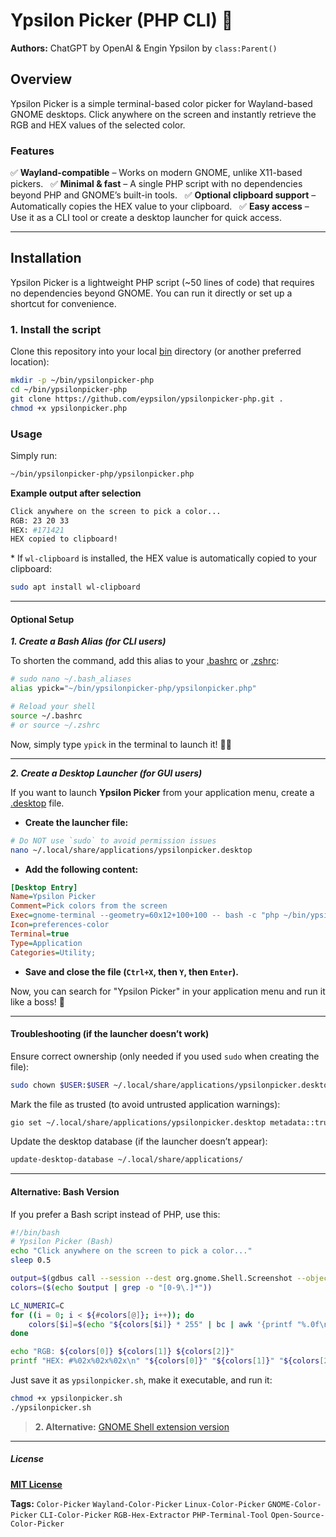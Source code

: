 # Ypsilon Picker (PHP CLI) 🎨

**Authors:** ChatGPT by OpenAI & Engin Ypsilon by `class:Parent()`

## Overview

Ypsilon Picker is a simple terminal-based color picker for Wayland-based GNOME desktops. Click anywhere on the screen and instantly retrieve the RGB and HEX values of the selected color.


### Features

✅ **Wayland-compatible** – Works on modern GNOME, unlike X11-based pickers. &nbsp;
✅ **Minimal & fast** – A single PHP script with no dependencies beyond PHP and GNOME’s built-in tools. &nbsp;
✅ **Optional clipboard support** – Automatically copies the HEX value to your clipboard. &nbsp;
✅ **Easy access** – Use it as a CLI tool or create a desktop launcher for quick access.

---

## **Installation**

Ypsilon Picker is a lightweight PHP script (~50 lines of code) that requires no dependencies beyond GNOME. You can run it directly or set up a shortcut for convenience.

### **1. Install the script**

Clone this repository into your local <ins>bin</ins> directory (or another preferred location):

```sh
mkdir -p ~/bin/ypsilonpicker-php
cd ~/bin/ypsilonpicker-php
git clone https://github.com/eypsilon/ypsilonpicker-php.git .
chmod +x ypsilonpicker.php
```


### Usage

Simply run:

```sh
~/bin/ypsilonpicker-php/ypsilonpicker.php
```

__Example output after selection__

```sh
Click anywhere on the screen to pick a color...
RGB: 23 20 33
HEX: #171421
HEX copied to clipboard!
```

\* If `wl-clipboard` is installed, the HEX value is automatically copied to your clipboard:

```sh
sudo apt install wl-clipboard
```

---

#### Optional Setup

***1. Create a Bash Alias (for CLI users)***

To shorten the command, add this alias to your <ins>.bashrc</ins> or <ins>.zshrc</ins>:

```sh
# sudo nano ~/.bash_aliases
alias ypick="~/bin/ypsilonpicker-php/ypsilonpicker.php"

# Reload your shell
source ~/.bashrc
# or source ~/.zshrc
```

Now, simply type `ypick` in the terminal to launch it! 🎨🚀

---

***2. Create a Desktop Launcher (for GUI users)***

If you want to launch **Ypsilon Picker** from your application menu, create a <ins>.desktop</ins> file.

* **Create the launcher file:**

```sh
# Do NOT use `sudo` to avoid permission issues
nano ~/.local/share/applications/ypsilonpicker.desktop
```

* **Add the following content:**

```ini
[Desktop Entry]
Name=Ypsilon Picker
Comment=Pick colors from the screen
Exec=gnome-terminal --geometry=60x12+100+100 -- bash -c "php ~/bin/ypsilonpicker-php/ypsilonpicker.php; exec bash"
Icon=preferences-color
Terminal=true
Type=Application
Categories=Utility;
```

* **Save and close the file (`Ctrl+X`, then `Y`, then `Enter`).**

Now, you can search for "Ypsilon Picker" in your application menu and run it like a boss! 🎨

---

#### Troubleshooting (if the launcher doesn’t work)

Ensure correct ownership (only needed if you used `sudo` when creating the file):

```sh
sudo chown $USER:$USER ~/.local/share/applications/ypsilonpicker.desktop
```

Mark the file as trusted (to avoid untrusted application warnings):

```sh
gio set ~/.local/share/applications/ypsilonpicker.desktop metadata::trusted true
```

Update the desktop database (if the launcher doesn’t appear):

```sh
update-desktop-database ~/.local/share/applications/
```

---

#### Alternative: Bash Version

If you prefer a Bash script instead of PHP, use this:

```sh
#!/bin/bash
# Ypsilon Picker (Bash)
echo "Click anywhere on the screen to pick a color..."
sleep 0.5

output=$(gdbus call --session --dest org.gnome.Shell.Screenshot --object-path /org/gnome/Shell/Screenshot --method org.gnome.Shell.Screenshot.PickColor)
colors=($(echo $output | grep -o "[0-9\.]*"))

LC_NUMERIC=C
for ((i = 0; i < ${#colors[@]}; i++)); do
    colors[$i]=$(echo "${colors[$i]} * 255" | bc | awk '{printf "%.0f\n", $1}')
done

echo "RGB: ${colors[0]} ${colors[1]} ${colors[2]}"
printf "HEX: #%02x%02x%02x\n" "${colors[0]}" "${colors[1]}" "${colors[2]}"
```

Just save it as `ypsilonpicker.sh`, make it executable, and run it:

```sh
chmod +x ypsilonpicker.sh
./ypsilonpicker.sh
```

> **2. Alternative:** [GNOME Shell extension version](https://github.com/eypsilon/ypsilonpicker-gnome)

---

##### License

[**MIT License**](./LICENSE)


<!-- Tags for searchability -->
**Tags:** `Color-Picker` `Wayland-Color-Picker` `Linux-Color-Picker` `GNOME-Color-Picker` `CLI-Color-Picker` `RGB-Hex-Extractor` `PHP-Terminal-Tool` `Open-Source-Color-Picker`

